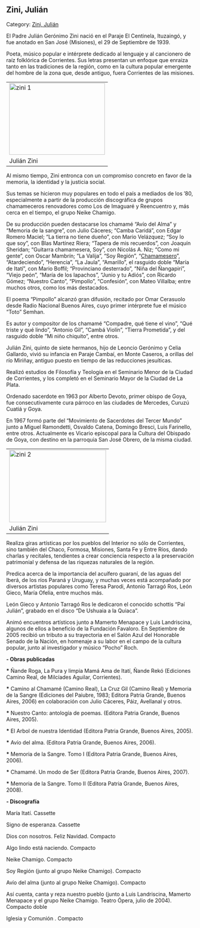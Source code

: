 ## Zini, Julián

Category: [Zini, Julián](http://descubrircorrientes.com.ar/2012/index.php/2677-biografias/r-s-t-u-v-x-y-z/zini-julian)

El Padre Julián Gerónimo Zini nació en el Paraje El Centinela, Ituzaingó, y fue anotado en San José (Misiones), el 29 de Septiembre de 1939.

Poeta, músico popular e intérprete dedicado al lenguaje y al cancionero de raíz folklórica de Corrientes. Sus letras presentan un enfoque que enraiza tanto en las tradiciones de la región, como en la cultura popular emergente del hombre de la zona que, desde antiguo, fuera Corrientes de las misiones.

<table><tbody><tr><td><img src="http://descubrircorrientes.com.ar/2012/index.php/2677-biografias/r-s-t-u-v-x-y-z/images/fotos_de_historia_regional/zini%201.jpg" width="256" height="192" alt="zini 1"></td></tr><tr><td><span>Julián Zini</span></td></tr></tbody></table>

Al mismo tiempo, Zini entronca con un compromiso concreto en favor de la memoria, la identidad y la justicia social.

Sus temas se hicieron muy populares en todo el país a mediados de los ’80, especialmente a partir de la producción discográfica de grupos chamameceros renovadores como Los de Imaguaré y Reencuentro y, más cerca en el tiempo, el grupo Neike Chamigo.

De su producción pueden destacarse los chamamé “Avío del Alma” y “Memoria de la sangre”, con Julio Cáceres; “Camba Caridá”, con Edgar Romero Maciel; “La tierra no tiene dueño”, con Mario Velázquez; “Soy lo que soy”, con Blas Martínez Riera; “Tapera de mis recuerdos”, con Joaquín Sheridan; “Guitarra chamamesera, Soy”, con Nicolás A. Niz; “Como mi gente”, con Oscar Mambrín; “La Valija”, “Soy Región”, “[Chamamesero](http://descubrircorrientes.com.ar/2012/index.php/2677-biografias/r-s-t-u-v-x-y-z/index.php?option=com_content&view=category&id=2400&Itemid=489)”, “Atardeciendo”, “Herencia”, “La Jaula”, “Amarillo”, el rasguido doble “María de Itatí”, con Mario Boffil; “Provinciano desterrado”, “Niña del Ñangapirí”, “Viejo peón”, “María de los lapachos”, “Junio y tu Adiós”, con Ricardo Gómez; “Nuestro Canto”, “Pimpollo”, “Confesión”, con Mateo Villalba; entre muchos otros, como los más destacados.

El poema “Pimpollo” alcanzó gran difusión, recitado por Omar Cerasuolo desde Radio Nacional Buenos Aires, cuyo primer intérprete fue el músico “Toto” Semhan.

Es autor y compositor de los chamamé “Compadre, qué tiene el vino”, “Qué triste y qué lindo”, “Antonio Gil”, “Cambá Violín”, “Tierra Prometida”, y del rasguido doble “Mi niño chiquito”, entre otros.

Julián Zini, quinto de siete hermanos, hijo de Leoncio Gerónimo y Celia Gallardo, vivió su infancia en Paraje Cambaí, en Monte Caseros, a orillas del río Miriñay, antiguo puesto en tiempo de las reducciones jesuíticas.

Realizó estudios de Filosofía y Teología en el Seminario Menor de la Ciudad de Corrientes, y los completó en el Seminario Mayor de la Ciudad de La Plata.

Ordenado sacerdote en 1963 por Alberto Devoto, primer obispo de Goya, fue consecutivamente cura párroco en las ciudades de Mercedes, Curuzú Cuatiá y Goya.

En 1967 formó parte del “Movimiento de Sacerdotes del Tercer Mundo” junto a Miguel Ramondetti, Osvaldo Catena, Domingo Bresci, Luis Farinello, entre otros. Actualmente es Vicario episcopal para la Cultura del Obispado de Goya, con destino en la parroquia San José Obrero, de la misma ciudad.

<table><tbody><tr><td><img src="http://descubrircorrientes.com.ar/2012/index.php/2677-biografias/r-s-t-u-v-x-y-z/images/fotos_de_historia_regional/zini%202.jpg" width="259" height="194" alt="zini 2"></td></tr><tr><td><span>Julián Zini</span></td></tr></tbody></table>

Realiza giras artísticas por los pueblos del Interior no sólo de Corrientes, sino también del Chaco, Formosa, Misiones, Santa Fe y Entre Ríos, dando charlas y recitales, tendientes a crear conciencia respecto a la preservación patrimonial y defensa de las riquezas naturales de la región.

Predica acerca de la importancia del acuífero guaraní, de las aguas del Iberá, de los ríos Paraná y Uruguay, y muchas veces está acompañado por diversos artistas populares como Teresa Parodi, Antonio Tarragó Ros, León Gieco, María Ofelia, entre muchos más.

León Gieco y Antonio Tarragó Ros le dedicaron el conocido schottis “Paí Julián”, grabado en el disco “De Ushuaia a la Quiaca”.

Animó encuentros artísticos junto a Mamerto Menapace y Luis Landriscina, algunos de ellos a beneficio de la Fundación Favaloro. En Septiembre de 2005 recibió un tributo a su trayectoria en el Salón Azul del Honorable Senado de la Nación, en homenaje a su labor en el campo de la cultura popular, junto al investigador y músico “Pocho” Roch.

**\- Obras publicadas**

**\*** Ñande Roga, La Pura y limpia Mamá Ama de Itatí, Ñande Rekó (Ediciones Camino Real, de Milcíades Aguilar, Corrientes).

**\*** Camino al Chamamé (Camino Real), La Cruz Gil (Camino Real) y Memoria de la Sangre (Ediciones del Paiubre, 1983; Editora Patria Grande, Buenos Aires, 2006) en colaboración con Julio Cáceres, Páiz, Avellanal y otros.

**\*** Nuestro Canto: antología de poemas. (Editora Patria Grande, Buenos Aires, 2005).

**\*** El Arbol de nuestra Identidad (Editora Patria Grande, Buenos Aires, 2005).

**\*** Avío del alma. (Editora Patria Grande, Buenos Aires, 2006).

**\*** Memoria de la Sangre. Tomo I (Editora Patria Grande, Buenos Aires, 2006).

**\*** Chamamé. Un modo de Ser (Editora Patria Grande, Buenos Aires, 2007).

**\*** Memoria de la Sangre. Tomo II (Editora Patria Grande, Buenos Aires, 2008).

**\- Discografía**

María Itatí. Cassette

Signo de esperanza. Cassette

Dios con nosotros. Feliz Navidad. Compacto

Algo lindo está naciendo. Compacto

Neike Chamigo. Compacto

Soy Región (junto al grupo Neike Chamigo). Compacto

Avío del alma (junto al grupo Neike Chamigo). Compacto

Así cuenta, canta y reza nuestro pueblo (junto a Luis Landriscina, Mamerto Menapace y el grupo Neike Chamigo. Teatro Ópera, julio de 2004). Compacto doble

Iglesia y Comunión . Compacto